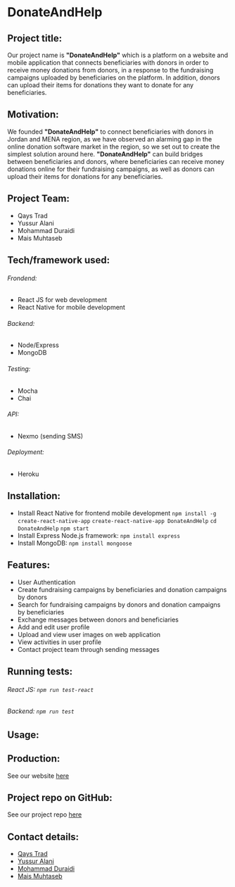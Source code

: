 
# DonateAndHelp

## Project title:

 Our project name is **"DonateAndHelp"** which is a platform on a website and mobile application that connects beneficiaries with donors in order to receive money donations from donors, in a response to the fundraising campaigns uploaded by beneficiaries on the platform. In addition, donors can upload their items for donations they want to donate for any beneficiaries.

## Motivation:

 We founded **"DonateAndHelp"** to connect beneficiaries with donors in Jordan and MENA region, as we have observed an alarming gap in the online donation software market in the region, so we set out to create the simplest solution around here. **"DonateAndHelp"** can build bridges between beneficiaries and donors, where beneficiaries can receive money donations online for their fundraising campaigns, as well as donors can upload their items for donations for any beneficiaries.

## Project Team:
 
 * Qays Trad
 * Yussur Alani
 * Mohammad Duraidi
 * Mais Muhtaseb

## Tech/framework used:

 ###### Frondend:
  * React JS for web development
  * React Native for mobile development
 ###### Backend:
  * Node/Express
  * MongoDB
 ###### Testing:
  * Mocha
  * Chai
 ###### API:
  * Nexmo (sending SMS) 
 ###### Deployment:
  * Heroku 

## Installation:

 * Install React Native for frontend mobile development
    `npm install -g create-react-native-app`
    `create-react-native-app DonateAndHelp`
    `cd DonateAndHelp`
    `npm start`
 * Install Express Node.js framework:
    `npm install express`
 * Install MongoDB:
    `npm install mongoose`

## Features:

 * User Authentication
 * Create fundraising campaigns by beneficiaries and donation campaigns by donors
 * Search for fundraising campaigns by donors and donation campaigns by beneficiaries
 * Exchange messages between donors and beneficiaries
 * Add and edit user profile
 * Upload and view user images on web application
 * View activities in user profile
 * Contact project team through sending messages

## Running tests:

  ###### React JS:  `npm run test-react`
  ###### Backend:   `npm run test` 

## Usage:

## Production: 
   See our website [here](https://donatandhelp.herokuapp.com)

## Project repo on GitHub: 
   See our project repo [here](https://github.com/QMYM/DonateAndHelp)

## Contact details:

 * [Qays Trad](https://github.com/QaysTrad)
 * [Yussur Alani](https://github.com/Yussur90)
 * [Mohammad Duraidi](https://github.com/Mohammedalduraidi)
 * [Mais Muhtaseb](https://github.com/MaisMuhtaseb)
 


 




